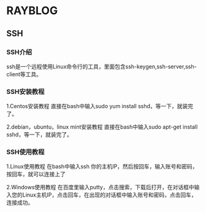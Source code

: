 ﻿# RAYBLOG

## SSH

### SSH介绍

ssh是一个远程使用Linux命令行的工具，里面包含ssh-keygen,ssh-server,ssh-client等工具。

### SSH安装教程
1.Centos安装教程
直接在bash中输入sudo yum install sshd，等一下，就装完了。

2.debian，ubuntu，linux mint安装教程
直接在bash中输入sudo apt-get install sshd，等一下，就装完了。

### SSH使用教程
1.Linux使用教程
在bash中输入ssh 你的主机IP，然后按回车，输入账号和密码，按回车，就可以连接上了

2.Windows使用教程
在百度里输入putty，点击搜索，下载后打开，在对话框中输入您的Linux主机IP，点击回车，在出现的对话框中输入账号和密码，点击回车，连接成功。
